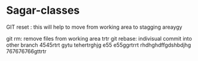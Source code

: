 # Sagar-classes

GIT reset : this will help to move from working area to stagging areaygy

git rm: remove files from working area  trtr
git rebase: indivisual commit into other branch 4545rtrt
gytu
tehertrghjg
e55
e55ggrtrrt
  rhdhghdffgdshbdjhg  767676766gttrtr